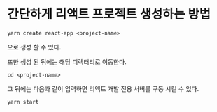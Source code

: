 

# 간단하게 리액트 프로젝트 생성하는 방법

```
yarn create react-app <project-name>
```

으로 생성 할 수 있다.

또한 생성 된 뒤에는 해당 디렉터리로 이동한다.

```
cd <project-name>
```

그 뒤에는 다음과 같이 입력하면 리액트 개발 전용 서버를 구동 시킬 수 있다.

```
yarn start
```


